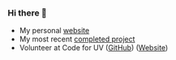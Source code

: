 ### Hi there 👋

- My personal [website](https://colbyhemond.me)
- My most recent [completed project](https://thehaircodesalon.com)
- Volunteer at Code for UV ([GitHub](https://github.com/codeforUV)) ([Website](https://codeforuv.org/))  

<!--
**colbyhemond/colbyhemond** is a ✨ _special_ ✨ repository because its `README.md` (this file) appears on your GitHub profile.

Here are some ideas to get you started:

- 🔭 I’m currently working on ...
- 🌱 I’m currently learning ...
- 👯 I’m looking to collaborate on ...
- 🤔 I’m looking for help with ...
- 💬 Ask me about ...
- 📫 How to reach me: ...
- 😄 Pronouns: ...
- ⚡ Fun fact: ...
-->
